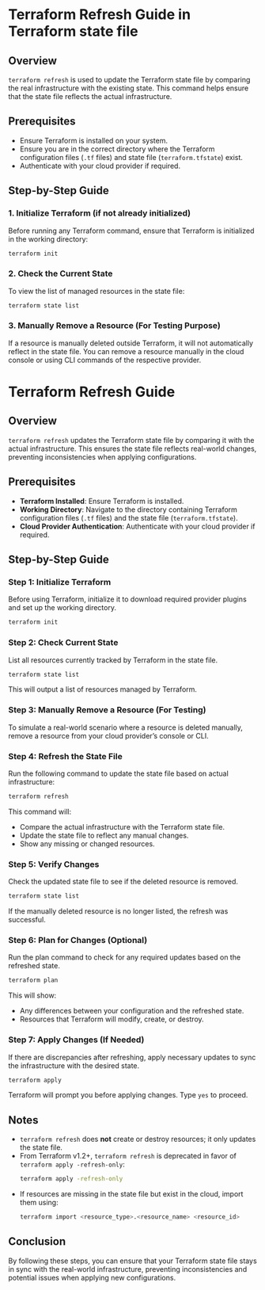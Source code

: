 # Terraform Refresh Guide in Terraform state file

## Overview
`terraform refresh` is used to update the Terraform state file by comparing the real infrastructure with the existing state. This command helps ensure that the state file reflects the actual infrastructure.

## Prerequisites
- Ensure Terraform is installed on your system.
- Ensure you are in the correct directory where the Terraform configuration files (`.tf` files) and state file (`terraform.tfstate`) exist.
- Authenticate with your cloud provider if required.

## Step-by-Step Guide

### 1. Initialize Terraform (if not already initialized)
Before running any Terraform command, ensure that Terraform is initialized in the working directory:
```sh
terraform init
```

### 2. Check the Current State
To view the list of managed resources in the state file:
```sh
terraform state list
```

### 3. Manually Remove a Resource (For Testing Purpose)
If a resource is manually deleted outside Terraform, it will not automatically reflect in the state file. You can remove a resource manually in the cloud console or using CLI commands of the respective provider.

# Terraform Refresh Guide

## Overview
`terraform refresh` updates the Terraform state file by comparing it with the actual infrastructure. This ensures the state file reflects real-world changes, preventing inconsistencies when applying configurations.

## Prerequisites
- **Terraform Installed**: Ensure Terraform is installed.
- **Working Directory**: Navigate to the directory containing Terraform configuration files (`.tf` files) and the state file (`terraform.tfstate`).
- **Cloud Provider Authentication**: Authenticate with your cloud provider if required.

## Step-by-Step Guide

### Step 1: Initialize Terraform
Before using Terraform, initialize it to download required provider plugins and set up the working directory.
```sh
terraform init
```

### Step 2: Check Current State
List all resources currently tracked by Terraform in the state file.
```sh
terraform state list
```
This will output a list of resources managed by Terraform.

### Step 3: Manually Remove a Resource (For Testing)
To simulate a real-world scenario where a resource is deleted manually, remove a resource from your cloud provider’s console or CLI.

### Step 4: Refresh the State File
Run the following command to update the state file based on actual infrastructure:
```sh
terraform refresh
```
This command will:
- Compare the actual infrastructure with the Terraform state file.
- Update the state file to reflect any manual changes.
- Show any missing or changed resources.

### Step 5: Verify Changes
Check the updated state file to see if the deleted resource is removed.
```sh
terraform state list
```
If the manually deleted resource is no longer listed, the refresh was successful.

### Step 6: Plan for Changes (Optional)
Run the plan command to check for any required updates based on the refreshed state.
```sh
terraform plan
```
This will show:
- Any differences between your configuration and the refreshed state.
- Resources that Terraform will modify, create, or destroy.

### Step 7: Apply Changes (If Needed)
If there are discrepancies after refreshing, apply necessary updates to sync the infrastructure with the desired state.
```sh
terraform apply
```
Terraform will prompt you before applying changes. Type `yes` to proceed.

## Notes
- `terraform refresh` does **not** create or destroy resources; it only updates the state file.
- From Terraform v1.2+, `terraform refresh` is deprecated in favor of `terraform apply -refresh-only`:
  ```sh
  terraform apply -refresh-only
  ```
- If resources are missing in the state file but exist in the cloud, import them using:
  ```sh
  terraform import <resource_type>.<resource_name> <resource_id>
  ```


## Conclusion
By following these steps, you can ensure that your Terraform state file stays in sync with the real-world infrastructure, preventing inconsistencies and potential issues when applying new configurations.

